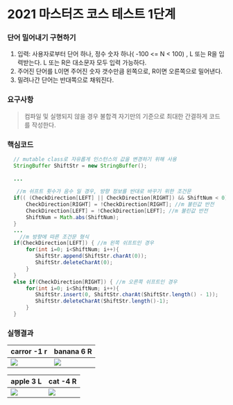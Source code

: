 # 2021 마스터즈 코스 테스트 1단계

### 단어 밀어내기 구현하기

1. 입력: 사용자로부터 단어 하나, 정수 숫자 하나( -100 <= N < 100) , L 또는 R을 입력받는다. L 또는 R은 대소문자 모두 입력 가능하다.
2. 주어진 단어를 L이면 주어진 숫자 갯수만큼 왼쪽으로, R이면 오른쪽으로 밀어낸다.
3. 밀려나간 단어는 반대쪽으로 채워진다.

### 요구사항
> 컴파일 및 실행되지 않을 경우 불합격
> 자기만의 기준으로 최대한 간결하게 코드를 작성한다.

### 핵심코드
```java
  // mutable class로 자유롭게 인스턴스의 값을 변경하기 위해 사용
  StringBuffer ShiftStr = new StringBuffer(); 
  
  ...
  
   //m 쉬프트 횟수가 음수 일 경우, 방향 정보를 반대로 바꾸기 위한 조건문
  if(( (CheckDirection[LEFT] || CheckDirection[RIGHT]) && ShiftNum < 0)) {
      CheckDirection[RIGHT] = !CheckDirection[RIGHT]; //m 불린값 반전
      CheckDirection[LEFT] = !CheckDirection[LEFT]; //m 불린값 반전
      ShiftNum = Math.abs(ShiftNum);
  }
  ...
    //m 방향에 따른 조건문 형식
  if(CheckDirection[LEFT]) { //m 왼쪽 쉬프트인 경우
      for(int i=0; i<ShiftNum; i++){
         ShiftStr.append(ShiftStr.charAt(0));
         ShiftStr.deleteCharAt(0);
      }
  }
  else if(CheckDirection[RIGHT]) { //m 오른쪽 쉬프트인 경우
      for(int i=0; i<ShiftNum; i++){
         ShiftStr.insert(0, ShiftStr.charAt(ShiftStr.length() - 1));
         ShiftStr.deleteCharAt(ShiftStr.length()-1);
      }
  }
````

### 실행결과
|carror -1 r|banana 6 R|
|--|--|
|![](https://i.imgur.com/7YrsrQX.png)|![](https://i.imgur.com/PD8jCmk.png)|

|apple 3 L|cat -4 R|
|--|--|
|![](https://i.imgur.com/TkmkuEa.png)|![](https://i.imgur.com/uN2TK69.png)|

